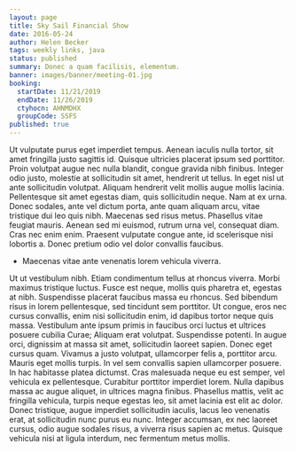 ```yaml
---
layout: page
title: Sky Sail Financial Show
date: 2016-05-24
author: Helen Becker
tags: weekly links, java
status: published
summary: Donec a quam facilisis, elementum.
banner: images/banner/meeting-01.jpg
booking:
  startDate: 11/21/2019
  endDate: 11/26/2019
  ctyhocn: AHNMDHX
  groupCode: SSFS
published: true
---
```

Ut vulputate purus eget imperdiet tempus. Aenean iaculis nulla tortor, sit amet fringilla justo sagittis id. Quisque ultricies placerat ipsum sed porttitor. Proin volutpat augue nec nulla blandit, congue gravida nibh finibus. Integer odio justo, molestie at sollicitudin sit amet, hendrerit ut tellus. In eget nisl ut ante sollicitudin volutpat. Aliquam hendrerit velit mollis augue mollis lacinia. Pellentesque sit amet egestas diam, quis sollicitudin neque. Nam at ex urna. Donec sodales, ante vel dictum porta, ante quam aliquam arcu, vitae tristique dui leo quis nibh. Maecenas sed risus metus. Phasellus vitae feugiat mauris. Aenean sed mi euismod, rutrum urna vel, consequat diam. Cras nec enim enim. Praesent vulputate congue ante, id scelerisque nisi lobortis a. Donec pretium odio vel dolor convallis faucibus.

* Maecenas vitae ante venenatis lorem vehicula viverra.

Ut ut vestibulum nibh. Etiam condimentum tellus at rhoncus viverra. Morbi maximus tristique luctus. Fusce est neque, mollis quis pharetra et, egestas at nibh. Suspendisse placerat faucibus massa eu rhoncus. Sed bibendum risus in lorem pellentesque, sed tincidunt sem porttitor. Ut congue, eros nec cursus convallis, enim nisi sollicitudin enim, id dapibus tortor neque quis massa. Vestibulum ante ipsum primis in faucibus orci luctus et ultrices posuere cubilia Curae; Aliquam erat volutpat. Suspendisse potenti. In augue orci, dignissim at massa sit amet, sollicitudin laoreet sapien. Donec eget cursus quam.
Vivamus a justo volutpat, ullamcorper felis a, porttitor arcu. Mauris eget mollis turpis. In vel sem convallis sapien ullamcorper posuere. In hac habitasse platea dictumst. Cras malesuada neque eu est semper, vel vehicula ex pellentesque. Curabitur porttitor imperdiet lorem. Nulla dapibus massa ac augue aliquet, in ultrices magna finibus. Phasellus mattis, velit ac fringilla vehicula, turpis neque egestas leo, sit amet lacinia est elit ac dolor. Donec tristique, augue imperdiet sollicitudin iaculis, lacus leo venenatis erat, at sollicitudin nunc purus eu nunc. Integer accumsan, ex nec laoreet cursus, odio augue sodales risus, a viverra risus sapien ac metus. Quisque vehicula nisi at ligula interdum, nec fermentum metus mollis.
